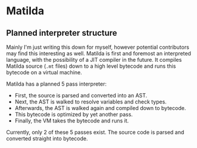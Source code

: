 # Matilda
## Planned interpreter structure

Mainly I'm just writing this down for myself, however potential contributors may find this interesting as well.
Matilda is first and foremost an interpreted language, with the possibility of a JIT compiler in the future. It compiles Matilda 
source (`.mt` files) down to a high level bytecode and runs this bytecode on a virtual machine.

Matilda has a planned 5 pass interpreter:
- First, the source is parsed and converted into an AST.
- Next, the AST is walked to resolve variables and check types.
- Afterwards, the AST is walked again and compiled down to bytecode.
- This bytecode is optimized by yet another pass.
- Finally, the VM takes the bytecode and runs it.

Currently, only 2 of these 5 passes exist. The source code is parsed and converted straight into bytecode.
